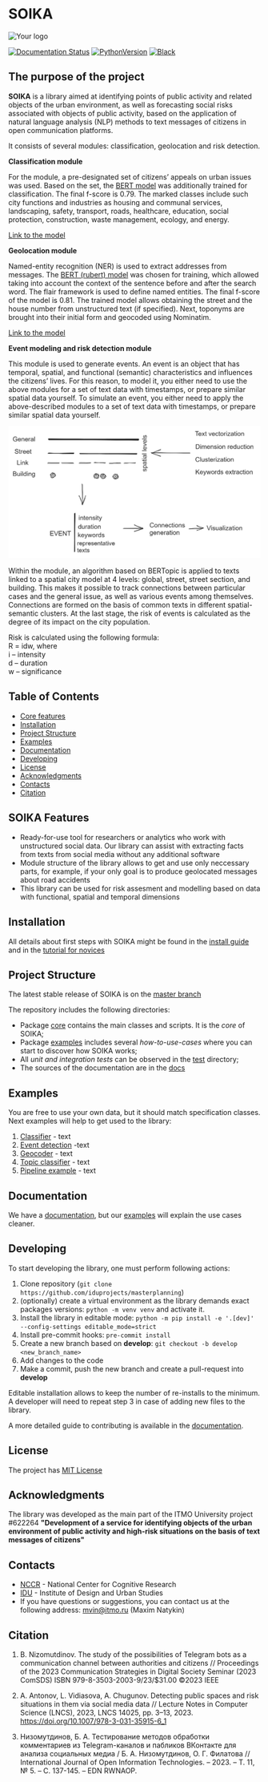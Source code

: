 # SOIKA

![Your logo](https://i.ibb.co/qBjVx8N/soika.jpg)


[![Documentation Status](https://readthedocs.org/projects/soika/badge/?version=latest)](https://soika.readthedocs.io/en/latest/?badge=latest)
[![PythonVersion](https://img.shields.io/badge/python-3.8%20%7C%203.9%20%7C%203.10-blue)](https://pypi.org/project/scikit-learn/)
[![Black](https://img.shields.io/badge/code%20style-black-000000.svg)](https://github.com/psf/black)

## The purpose of the project

**SOIKA** is a library aimed at identifying points of public activity and related objects of the urban environment, as well as forecasting social risks associated with objects of public activity, based on the application of natural language analysis (NLP) methods to text messages of citizens in open communication platforms. 

It consists of several modules: classification, geolocation and risk detection.

**Classification module**

For the module, a pre-designated set of citizens’ appeals on urban issues was used. Based on the set, the [BERT model](https://huggingface.co/cointegrated/rubert-tiny) was additionally trained for classification. The final f-score is 0.79. The marked classes include such city functions and industries as housing and communal services, landscaping, safety, transport, roads, healthcare, education, social protection, construction, waste management, ecology, and energy.

[Link to the model](https://huggingface.co/Sandrro/text_to_function_v2)

**Geolocation module**

Named-entity recognition (NER) is used to extract addresses from messages. The [BERT (rubert) model](https://huggingface.co/cointegrated/rubert-tiny) was chosen for training, which allowed taking into account the context of the sentence before and after the search word. The flair framework is used to define named entities. The final f-score of the model is 0.81. The trained model allows obtaining the street and the house number from unstructured text (if specified). Next, toponyms are brought into their initial form and geocoded using Nominatim.

[Link to the model](https://huggingface.co/Geor111y/flair-ner-addresses-extractor)

**Event modeling and risk detection module**

This module is used to generate events. An event is an object that has temporal, spatial, and functional (semantic) characteristics and influences the citizens’ lives. For this reason, to model it, you either need to use the above modules for a set of text data with timestamps, or prepare similar spatial data yourself. To simulate an event, you either need to apply the above-described modules to a set of text data with timestamps, or prepare similar spatial data yourself.

![mat](/docs/img/mathematics.png)

Within the module, an algorithm based on BERTopic is applied to texts linked to a spatial city model at 4 levels: global, street, street section, and building. This makes it possible to track connections between particular cases and the general issue, as well as various events among themselves. Connections are formed on the basis of common texts in different spatial-semantic clusters. At the last stage, the risk of events is calculated as the degree of its impact on the city population.

Risk is calculated using the following formula:  
R = idw, where  
i – intensity  
d – duration  
w – significance


## Table of Contents

- [Core features](#soika-features)
- [Installation](#installation)
- [Project Structure](#project-structure)
- [Examples](#examples)
- [Documentation](#documentation)
- [Developing](#developing)
- [License](#license)
- [Acknowledgments](#acknowledgments)
- [Contacts](#contacts)
- [Citation](#citation)


## SOIKA Features

- Ready-for-use tool for researchers or analytics who work with unstructured social data. Our library can assist with extracting facts from texts from social media without any additional software
- Module structure of the library allows to get and use only neccessary parts, for example, if your only goal is to produce geolocated messages about road accidents
- This library can be used for risk assesment and modelling based on data with functional, spatial and temporal dimensions

## Installation

All details about first steps with SOIKA might be found in the [install guide](https://soika.readthedocs.io/en/latest/soika/installation.html)
and in the [tutorial for novices](https://soika.readthedocs.io/en/latest/soika/quickstart.html)

## Project Structure

The latest stable release of SOIKA is on the [master branch](https://github.com/iduprojects/SOIKA/tree/master) 

The repository includes the following directories:

* Package [core](https://github.com/iduprojects/SOIKA/tree/master/factfinder)  contains the main classes and scripts. It is the *core* of SOIKA;
* Package [examples](https://github.com/iduprojects/SOIKA/tree/master/examples) includes several *how-to-use-cases* where you can start to discover how SOIKA works;
* All *unit and integration tests* can be observed in the [test]() directory;
* The sources of the documentation are in the [docs](https://github.com/iduprojects/SOIKA/tree/master/docs) 
                                                        
## Examples
You are free to use your own data, but it should match specification classes. Next examples will help to get used to the library:

1. [Classifier](examples/classifier_example.ipynb) - text
2. [Event detection](examples/event_detection_example.ipynb) -text
3. [Geocoder](examples/geocoder_example.ipynb) - text
4. [Topic classifier](examples/topic_classifier_example.ipynb) - text
5. [Pipeline example](examples/pipeline_example.ipynb) - text



## Documentation

We have a [documentation](https://soika.readthedocs.io/en/latest/?badge=latest), but our [examples](#examples) will explain the use cases cleaner.

## Developing

To start developing the library, one must perform following actions:

1. Clone repository (`git clone https://github.com/iduprojects/masterplanning`)
2. (optionally) create a virtual environment as the library demands exact packages versions: `python -m venv venv` and activate it.
3. Install the library in editable mode: `python -m pip install -e '.[dev]' --config-settings editable_mode=strict`
4. Install pre-commit hooks: `pre-commit install`
5. Create a new branch based on **develop**: `git checkout -b develop <new_branch_name>`
6. Add changes to the code
7. Make a commit, push the new branch and create a pull-request into **develop**

Editable installation allows to keep the number of re-installs to the minimum. A developer will need to repeat step 3 in case of adding new files to the library.

A more detailed guide to contributing is available in the [documentation](docs/source/contribution.rst).

## License

The project has [MIT License](./LICENSE)

## Acknowledgments

The library was developed as the main part of the ITMO University project #622264 **"Development of a service for identifying objects of the urban environment of public activity and high-risk situations on the basis of text messages of citizens"**


## Contacts

- [NCCR](https://actcognitive.org/o-tsentre/kontakty) - National Center for Cognitive Research
- [IDU](https://idu.itmo.ru/en/contacts/contacts.htm) - Institute of Design and Urban Studies
- If you have questions or suggestions, you can contact us at the following address: mvin@itmo.ru (Maxim Natykin)

## Citation

1. B. Nizomutdinov. The study of the possibilities of Telegram bots as a communication channel between authorities and citizens // Proceedings of the 2023 Communication Strategies in Digital Society Seminar (2023 ComSDS) ISBN 979-8-3503-2003-9/23/$31.00 ©2023 IEEE

2. A. Antonov, L. Vidiasova, A. Chugunov. Detecting public spaces and risk situations in them via social media data // Lecture Notes in Computer Science (LNCS), 2023, LNCS 14025, pp. 3–13, 2023. https://doi.org/10.1007/978-3-031-35915-6_1

3. Низомутдинов, Б. А. Тестирование методов обработки комментариев из Telegram-каналов и пабликов ВКонтакте для анализа социальных медиа / Б. А. Низомутдинов, О. Г. Филатова // International Journal of Open Information Technologies. – 2023. – Т. 11, № 5. – С. 137-145. – EDN RWNAOP.


